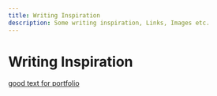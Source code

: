 ```yaml
---
title: Writing Inspiration
description: Some writing inspiration, Links, Images etc.
---
```

# Writing Inspiration
[good text for portfolio](https://robbowen.digital/)

